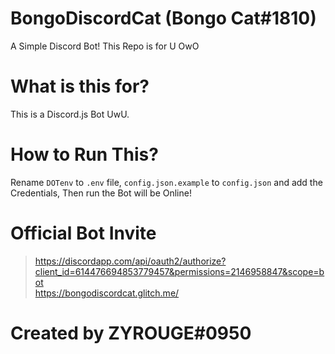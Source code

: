 # BongoDiscordCat (Bongo Cat#1810)
A Simple Discord Bot! This Repo is for U OwO

# What is this for?
This is a Discord.js Bot UwU.

# How to Run This?
Rename `DOTenv` to `.env` file, `config.json.example` to `config.json` and add the Credentials,
Then run the Bot will be Online!

# Official Bot Invite
 > https://discordapp.com/api/oauth2/authorize?client_id=614476694853779457&permissions=2146958847&scope=bot <br>
 > https://bongodiscordcat.glitch.me/
 
 # Created by **ZYROUGE#0950**
